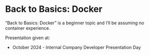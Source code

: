 # Back to Basics: Docker

“Back to Basics: Docker” is a beginner topic and I’ll be assuming no container experience.

Presentation given at: 

- October 2024 - Internal Company Developer Presentation Day
